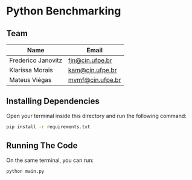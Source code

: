 # Python Benchmarking

## Team

Name | Email
-- | --
Frederico Janovitz | fjn@cin.ufpe.br
Klarissa Morais | kam@cin.ufpe.br
Mateus Viégas | mvmf@cin.ufpe.br

## Installing Dependencies

Open your terminal inside this directory and run the following command:

```bash
pip install -r requirements.txt
```

## Running The Code

On the same terminal, you can run:

```bash
python main.py
```